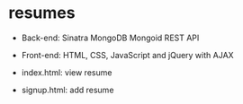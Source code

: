 resumes
=======

- Back-end: Sinatra MongoDB Mongoid REST API
- Front-end: HTML, CSS, JavaScript and jQuery with AJAX

- index.html: view resume
- signup.html: add resume

